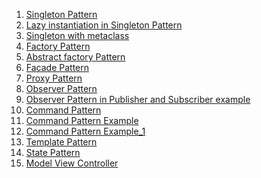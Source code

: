 
1. <a href='https://github.com/rajan2275/Python-Design-Patterns/blob/master/singleton.py'>Singleton Pattern</a> <br>
2. <a href='https://github.com/rajan2275/Python-Design-Patterns/blob/master/lazy_instantiation_singleton.py'>Lazy instantiation in Singleton Pattern</a> <br>
3. <a href='https://github.com/rajan2275/Python-Design-Patterns/blob/master/singleton_with_metaclass.py'>Singleton with metaclass</a> <br>
4. <a href='https://github.com/rajan2275/Python-Design-Patterns/blob/master/factory.py'>Factory Pattern</a> <br>
5. <a href='https://github.com/rajan2275/Python-Design-Patterns/blob/master/abstract_factory.py'>Abstract factory Pattern</a> <br>
6. <a href='https://github.com/rajan2275/Python-Design-Patterns/blob/master/facade.py'>Facade Pattern</a> <br>
7. <a href='https://github.com/rajan2275/Python-Design-Patterns/blob/master/proxy.py'>Proxy Pattern</a> <br>
8. <a href='https://github.com/rajan2275/Python-Design-Patterns/blob/master/observer.py'>Observer Pattern</a> <br>
9. <a href='https://github.com/rajan2275/Python-Design-Patterns/blob/master/observer_example.py'>Observer Pattern in Publisher and Subscriber example</a> <br>
10. <a href='https://github.com/rajan2275/Python-Design-Patterns/blob/master/command.py'>Command Pattern</a> <br>
11. <a href='https://github.com/rajan2275/Python-Design-Patterns/blob/master/command_example.py'>Command Pattern Example</a> <br>
12. <a href='https://github.com/rajan2275/Python-Design-Patterns/blob/master/command_example_1.py'>Command Pattern Example_1</a> <br>
13. <a href='https://github.com/rajan2275/Python-Design-Patterns/blob/master/template.py'>Template Pattern</a> <br>
14. <a href='https://github.com/rajan2275/Python-Design-Patterns/blob/master/state.py'>State Pattern</a> <br>
15. <a href='https://github.com/rajan2275/Python-Design-Patterns/blob/master/MVC.py'>Model View Controller</a> <br>